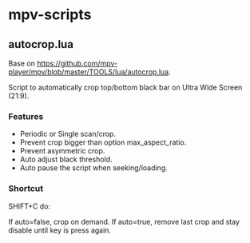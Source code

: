 # mpv-scripts

## autocrop.lua

Base on https://github.com/mpv-player/mpv/blob/master/TOOLS/lua/autocrop.lua.

Script to automatically crop top/bottom black bar on Ultra Wide Screen (21:9).

### Features

- Periodic or Single scan/crop.
- Prevent crop bigger than option max_aspect_ratio.
- Prevent asymmetric crop.
- Auto adjust black threshold.
- Auto pause the script when seeking/loading.

### Shortcut 

SHIFT+C do:

If auto=false, crop on demand.
If auto=true, remove last crop and stay disable until key is press again.
